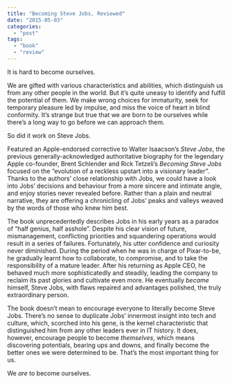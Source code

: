 ```yaml
---
title: "Becoming Steve Jobs, Reviewed"
date: "2015-05-03"
categories: 
  - "post"
tags: 
  - "book"
  - "review"
---
```


It is hard to become ourselves.

We are gifted with various characteristics and abilities, which distinguish us from any other people in the world. But it’s quite uneasy to identify and fulfill the potential of them. We make wrong choices for immaturity, seek for temporary pleasure led by impulse, and miss the voice of heart in blind conformity. It’s strange but true that we are born to be ourselves while there’s a long way to go before we can approach them.

So did it work on Steve Jobs.

Featured an Apple-endorsed corrective to Walter Isaacson’s _Steve Jobs_, the previous generally-acknowledged authoritative biography for the legendary Apple co-founder, Brent Schlender and Rick Tetzeli’s _Becoming Steve Jobs_ focused on the “evolution of a reckless upstart into a visionary leader”. Thanks to the authors’ close relationship with Jobs, we could have a look into Jobs’ decisions and behaviour from a more sincere and intimate angle, and enjoy stories never revealed before. Rather than a plain and neutral narrative, they are offering a chronicling of Jobs’ peaks and valleys weaved by the words of those who knew him best.

The book unprecedentedly describes Jobs in his early years as a paradox of “half genius, half asshole”. Despite his clear vision of future, mismanagement, conflicting priorities and squandering operations would result in a series of failures. Fortunately, his utter confidence and curiosity never diminished. During the period when he was in charge of Pixar-to-be, he gradually learnt how to collaborate, to compromise, and to take the responsibility of a mature leader. After his returning as Apple CEO, he behaved much more sophisticatedly and steadily, leading the company to reclaim its past glories and cultivate even more. He eventually _became_ himself, Steve Jobs, with flaws repaired and advantages polished, the truly extraordinary person.

The book doesn’t mean to encourage everyone to literally become Steve Jobs. There’s no sense to duplicate Jobs’ innermost insight into tech and culture, which, scorched into his gene, is the kernel characteristic that distinguished him from any other leaders ever in IT history. It does, however, encourage people to become _themselves_, which means discovering potentials, bearing ups and downs, and finally become the better ones we were determined to be. That’s the most important thing for us.

We _are_ to become ourselves.
